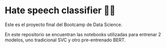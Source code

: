 # Hate speech classifier 🤬🚀

Este es el proyecto final del Bootcamp de Data Science.

En este repositorio se encuentran las notebooks utilizadas para entrenar 2 modelos, uno tradicional SVC y otro pre-entrenado BERT.

